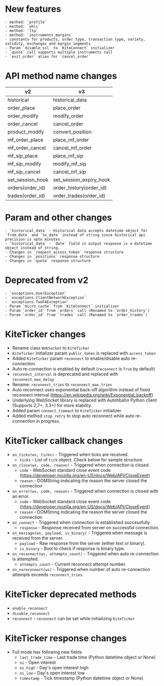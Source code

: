 New features
=============
	- method: `profile`
	- method: `ohlc`
	- method: `ltp`
	- method: `instruments_margins`
	- constants for products, order type, transaction type, variety, validity, exchanges and margin segments
	- Param `disable_ssl` to `KiteConnect` initializer
	- `quote` call supports multiple instruments call
	- `exit_order` alias for `cancel_order`

API method name changes
=======================
| v2  				| v3 						|
| ----------------- | -------------------------	|
| historical		| historical_data			|
| order_place 		| place_order				|
| order_modify 		| modify_order				|
| order_cancel 		| cancel_order				|
| product_modify 	| convert_position			|
| mf_order_place 	| place_mf_order			|
| mf_order_cancel 	| cancel_mf_order			|
| mf_sip_place 		| place_mf_sip				|
| mf_sip_modify 	| modify_mf_sip				|
| mf_sip_cancel 	| cancel_mf_sip			  	|
| set_session_hook  | set_session_expiry_hook 	|
| orders(order_id)	| order_history(order_id) 	|
| trades(order_id)	| order_trades(order_id)  	|

Param and other changes
=======================
	- `historical_data` - Historical data accepts datetime object for `from_date` and `to_date` instead of string since historical api precision is upto minutes.
	- `historical_data` - `date` field in output response is a datetime object instead of string.
	- Changes in `request_access_token` response structure
	- Changes in `positions` response structure
	- Changes in `quote` response structure

Deprecated from v2
==================
	- `exceptions.UserException`
	- `exceptions.ClientNetworkException`
	- `exceptions.TwoFAException`
	- Param `micro_cache` from `KiteConnect` initializer
	- Param `order_id` from `orders` call (Renamed to `order_history`)
	- Param `order_id` from `trades` call (Renamed to `order_trades`)

KiteTicker changes
==================
- Rename class `WebSocket` to `KiteTicker`
- `KiteTicker` initializer param `public_token` is replaced with `access_token`
- Added `KiteTicker` param `reconnect` to enable/disable auto re-connection.
- Auto re-connection is enabled by default (`reconnect` is `True` by default)
- `reconnect_interval` is deprecated and replaced with `reconnect_max_delay`
- Rename: `reconnect_tries` to `reconnect_max_tries`
- Auto reconnect uses exponential back-off algorithm instead of fixed reconnect interval (https://en.wikipedia.org/wiki/Exponential_backoff)
- Underlying WebSocket library is replaced with Autohbahn Python client (Supports 2,7+, 3.3+) for more stability.
- Added param `connect_timeout` to `KiteTicker` initializer
- Added method `stop_retry` to stop auto reconnect while auto re-connection in progress.

KiteTicker callback changes
===========================
- `on_ticks(ws, ticks)` -  Triggered when ticks are received.
	- `ticks` - List of `tick` object. Check below for sample structure.
- `on_close(ws, code, reason)` -  Triggered when connection is closed.
	- `code` - WebSocket standard close event code (https://developer.mozilla.org/en-US/docs/Web/API/CloseEvent)
	- `reason` - DOMString indicating the reason the server closed the connection
- `on_error(ws, code, reason)` -  Triggered when connection is closed with an error.
	- `code` - WebSocket standard close event code (https://developer.mozilla.org/en-US/docs/Web/API/CloseEvent)
	- `reason` - DOMString indicating the reason the server closed the connection
- `on_connect` -  Triggered when connection is established successfully.
	- `response` - Response received from server on successful connection.
- `on_message(ws, payload, is_binary)` -  Triggered when message is received from the server.
	- `payload` - Raw response from the server (either text or binary).
	- `is_binary` - Bool to check if response is binary type.
- `on_reconnect(ws, attempts_count)` -  Triggered when auto re-connection is attempted.
	- `attempts_count` - Current reconnect attempt number.
- `on_noreconnect(ws)` -  Triggered when number of auto re-connection attempts exceeds `reconnect_tries`.


KiteTicker deprecated methods
=============================
- `enable_reconnect`
- `disable_reconnect`
- `reconnect` - `reconnect` can be set while initializing `KiteTicker`

KiteTicker response changes
==========================
- Full mode has following new fields
    - `last_trade_time` - Last trade time (Python datetime object or None)
    - `oi` - Open interest
    - `oi_high` - Day's open interest high
    - `oi_low` - Day's open interest low
    - `timestamp` - Tick timestamp (Python datetime object or None)
